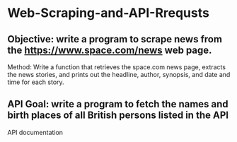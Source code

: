 # Web-Scraping-and-API-Rrequsts

## Objective: write a program to scrape news from the https://www.space.com/news web page.

Method:
Write a function that retrieves the space.com news page, extracts the news stories, and prints out the headline, author, synopsis, and date and time for each story.

## API Goal: write a program to fetch the names and birth places of all British persons listed in the API
API documentation
